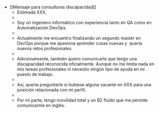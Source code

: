- [[Mensaje para consultoras discapacidad]]
	- Estimada XXX,
	-
	- Soy un ingeniero informático con experiencia tanto en QA como en Automatización DevOps.
	-
	- Actualmente
	   me encuentro finalizando un segundo master en DevOps porque me apasiona
	   aprender cosas nuevas y  quería nuevos retos profesionales.
	-
	- Adicionalmente,
	   también quiero comunicarle que tengo una discapacidad reconocida 
	  oficialmente. Aunque no me limita nada en mis tareas profesionales ni 
	  necesito ningún tipo de ayuda en mi puesto de trabajo.
	-
	- Así, quería preguntarle si hubiese alguna vacante en XXX para una posición relacionada con mi perfil.
	-
	- Por mi parte, tengo movilidad total y un B2 fluido que me permite comunicarme en inglés.
